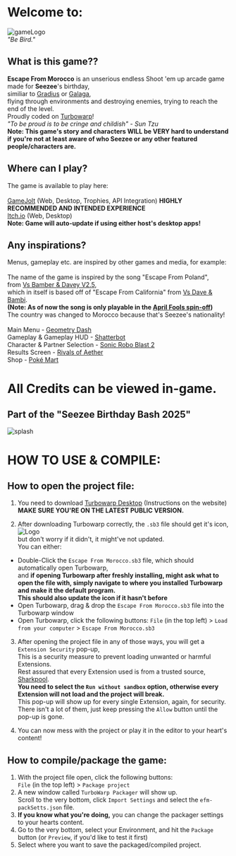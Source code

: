 # Welcome to:
![gameLogo](https://github.com/user-attachments/assets/f7b4bf82-10a8-458e-95a4-0245cadf50e0)\
*"Be Bird."*

## What is this game??
**Escape From Morocco** is an unserious endless Shoot 'em up arcade game made for **Seezee**'s birthday,\
similiar to [Gradius](https://en.wikipedia.org/wiki/Gradius) or [Galaga](https://en.wikipedia.org/wiki/Galaga),\
flying through environments and destroying enemies, trying to reach the end of the level.\
Proudly coded on [Turbowarp](https://turbowarp.org/)!\
*"To be proud is to be cringe and childish" - Sun Tzu*\
**Note: This game's story and characters WILL be VERY hard to understand if you're not at least aware of who Seezee or any other featured people/characters are.**

## Where can I play?
The game is available to play here:\
\
[GameJolt](https://gamejolt.com/games/efm/995169) (Web, Desktop, Trophies, API Integration) **HIGHLY RECOMMENDED AND INTENDED EXPERIENCE**\
[Itch.io](https://glitchdotsmh.itch.io/efm) (Web, Desktop)\
**Note: Game will auto-update if using either host's desktop apps!**

## Any inspirations?
Menus, gameplay etc. are inspired by other games and media, for example:\
\
The name of the game is inspired by the song "Escape From Poland",\
from [Vs Bamber & Davey V2.5](https://glitchdotsmh.itch.io/bnd),\
which in itself is based off of "Escape From California" from [Vs Dave & Bambi](https://gamebanana.com/mods/43201).\
**(Note: As of now the song is only playable in the [April Fools spin-off](https://gamebanana.com/mods/585254))**\
The country was changed to Morocco because that's Seezee's nationality!\
\
Main Menu - [Geometry Dash](https://store.steampowered.com/app/322170/Geometry_Dash/)\
Gameplay & Gameplay HUD - [Shatterbot](https://flashgaming.fandom.com/wiki/Shatterbot/)\
Character & Partner Selection - [Sonic Robo Blast 2](https://www.srb2.org/)\
Results Screen - [Rivals of Aether](https://store.steampowered.com/app/383980/Rivals_of_Aether/)\
Shop - [Poké Mart](https://bulbapedia.bulbagarden.net/wiki/Pok%C3%A9_Mart)

# All Credits can be viewed in-game.

## Part of the "Seezee Birthday Bash 2025"
![splash](https://github.com/user-attachments/assets/fe49593d-8752-4a8a-bdab-623c7337a8fa)

# HOW TO USE & COMPILE:

## How to open the project file:
1. You need to download [Turbowarp Desktop](https://desktop.turbowarp.org/) (Instructions on the website)\
**MAKE SURE YOU'RE ON THE LATEST PUBLIC VERSION.**

2. After downloading Turbowarp correctly, the `.sb3` file should get it's icon,\
![Logo](https://github.com/user-attachments/assets/606810db-7222-4dc6-ae60-8fbbd06921de)\
but don't worry if it didn't, it might've not updated.\
You can either:
- Double-Click the `Escape From Morocco.sb3` file, which should automatically open Turbowarp,\
and **if opening Turbowarp after freshly installing, might ask what to open the file with, simply navigate to where you installed Turbowarp and make it the default program.**\
**This should also update the icon if it hasn't before**
- Open Turbowarp, drag & drop the `Escape From Morocco.sb3` file into the Turbowarp window
- Open Turbowarp, click the following buttons:
`File` (in the top left) > `Load from your computer` > `Escape From Morocco.sb3`

3. After opening the project file in any of those ways, you will get a `Extension Security` pop-up,\
This is a security measure to prevent loading unwanted or harmful Extensions.\
Rest assured that every Extension used is from a trusted source, [Sharkpool](https://sharkpools-extensions.vercel.app/).\
**You need to select the `Run without sandbox` option, otherwise every Extension will not load and the project will break.**\
This pop-up will show up for every single Extension, again, for security.\
There isn't a lot of them, just keep pressing the `Allow` button until the pop-up is gone.

4. You can now mess with the project or play it in the editor to your heart's content!

## How to compile/package the game:
1. With the project file open, click the following buttons:\
`File` (in the top left) > `Package project`
2. A new window called `TurboWarp Packager` will show up.\
Scroll to the very bottom, click `Import Settings` and select the `efm-packSetts.json` file.
3. **If you know what you're doing,** you can change the packager settings to your hearts content.
4. Go to the very bottom, select your Environment, and hit the `Package` button (or `Preview`, if you'd like to test it first)
5. Select where you want to save the packaged/compiled project.
